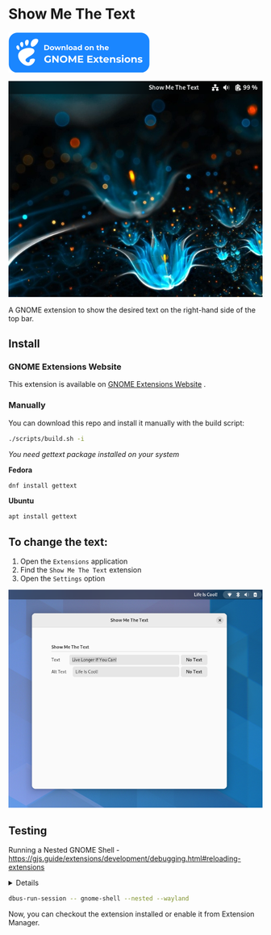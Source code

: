 # Show Me The Text
[![Just Perfection on extensions.gnome.org](resources/ego.svg)](https://extensions.gnome.org/extension/5556/show-me-the-text/)


![Show Me The Text GNOME Shell Extension](resources/demo.png)

A GNOME extension to show the desired text on the right-hand side of the top bar.

## Install

### GNOME Extensions Website

This extension is available on [GNOME Extensions Website](https://extensions.gnome.org/extension/5556/show-me-the-text/)
.

### Manually

You can download this repo and install it manually with the build script:

```bash
./scripts/build.sh -i
```

*You need gettext package installed on your system*

**Fedora**

```bash
dnf install gettext
```
    
**Ubuntu**

```bash
apt install gettext
```

## To change the text:

1. Open the `Extensions` application
2. Find the `Show Me The Text` extension
3. Open the `Settings` option

![preference menu](resources/preference.png)

## Testing
Running a Nested GNOME Shell - https://gjs.guide/extensions/development/debugging.html#reloading-extensions
<details>
The most convenient way to test incremental changes, especially for Wayland users, is by running a nested instance of GNOME Shell. Running the following command from a terminal will start a new gnome-shell process, with its own D-Bus session:
</details>

```bash
dbus-run-session -- gnome-shell --nested --wayland
```
Now, you can checkout the extension installed or enable it from Extension Manager.





